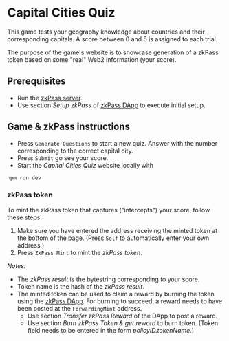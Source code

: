 # Capital Cities Quiz

This game tests your geography knowledge about countries and their corresponding capitals.  A score between 0 and 5 is assigned to each trial.

The purpose of the game's website is to showcase generation of a zkPass token based on some "real" Web2 information (your score).

## Prerequisites

- Run the [zkPass server](https://github.com/zkFold/zkpass-cardano).
- Use section *Setup zkPass* of [zkPass DApp](https://github.com/zkFold/zkpass-client/) to execute initial setup.

## Game & zkPass instructions

- Press `Generate Questions` to start a new quiz.  Answer with the number corresponding to the correct capital city.
- Press `Submit` go see your score.
- Start the *Capital Cities Quiz* website locally with
```shell
npm run dev
```

### zkPass token

To mint the zkPass token that captures ("intercepts") your score, follow these steps:

1. Make sure you have entered the address receiving the minted token at the bottom of the page.  (Press `Self` to automatically enter your own address.)
2. Press `ZkPass Mint` to mint the *zkPass token*.

*Notes:*

- The *zkPass result* is the bytestring corresponding to your score.
- Token name is the hash of the *zkPass result*.
- The minted token can be used to claim a reward by burning the token using the [zkPass DApp](https://github.com/zkFold/zkpass-client/).  For burning to succeed, a reward needs to have been posted at the `ForwardingMint` address.
  - Use section *Transfer zkPass Reward* of the DApp to post a reward.
  - Use section *Burn zkPass Token & get reward* to burn token.  (Token field needs to be entered in the form *policyID.tokenName*.)
